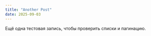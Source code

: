 ```yaml
---
title: "Another Post"
date: 2025-09-03
---
```


Ещё одна тестовая запись, чтобы проверить списки и пагинацию.
